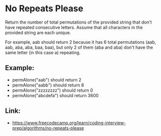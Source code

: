 # No Repeats Please #

Return the number of total permutations of the provided string that don't have repeated consecutive letters. Assume that all characters in the provided string are each unique.

For example, aab should return 2 because it has 6 total permutations (aab, aab, aba, aba, baa, baa), but only 2 of them (aba and aba) don't have the same letter (in this case a) repeating.

## Example: ##
  - permAlone("aab") should return 2
  - permAlone("aabb") should return 8
  - permAlone("zzzzzzzz") should return 0
  - permAlone("abcdefa") should return 3600

## Link: ##
  - https://www.freecodecamp.org/learn/coding-interview-prep/algorithms/no-repeats-please
